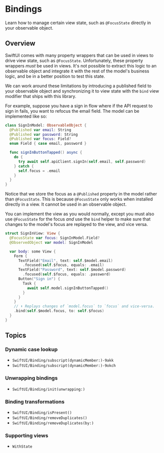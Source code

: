 # Bindings

Learn how to manage certain view state, such as `@FocusState` directly in your observable object.

## Overview

SwiftUI comes with many property wrappers that can be used in views to drive view state, such as 
`@FocusState`. Unfortunately, these property wrappers _must_ be used in views. It's not possible to
extract this logic to an observable object and integrate it with the rest of the model's business
logic, and be in a better position to test this state.

We can work around these limitations by introducing a published field to your observable object and
synchronizing it to view state with the `bind` view modifier that ships with this library.

For example, suppose you have a sign in flow where if the API request to sign in fails, you want
to refocus the email field. The model can be implemented like so:

```swift
class SignInModel: ObservableObject {
  @Published var email: String
  @Published var password: String
  @Published var focus: Field?
  enum Field { case email, password }

  func signInButtonTapped() async {
    do {
      try await self.apiClient.signIn(self.email, self.password)
    } catch {
      self.focus = .email
    }
  }
}
```

Notice that we store the focus as a `@Published` property in the model rather than `@FocusState`.
This is because `@FocusState` only works when installed directly in a view. It cannot be used in
an observable object.

You can implement the view as you would normally, except you must also use `@FocusState` for the 
focus _and_ use the `bind` helper to make sure that changes to the model's focus are replayed to
the view, and vice versa.

```swift
struct SignInView: View {
  @FocusState var focus: SignInModel.Field?
  @ObservedObject var model: SignInModel

  var body: some View {
    Form {
      TextField("Email", text: self.$model.email)
        .focused(self.$focus, equals: .email)
      TextField("Password", text: self.$model.password)
        .focused(self.$focus, equals: .password)
      Button("Sign in") {
        Task {
          await self.model.signInButtonTapped()
        }
      }
    }
    // ⬇️ Replays changes of `model.focus` to `focus` and vice-versa.
    .bind(self.$model.focus, to: self.$focus)
  }
}
```

## Topics

### Dynamic case lookup

- ``SwiftUI/Binding/subscript(dynamicMember:)-9akk``
- ``SwiftUI/Binding/subscript(dynamicMember:)-9okch``

### Unwrapping bindings

- ``SwiftUI/Binding/init(unwrapping:)``

### Binding transformations

- ``SwiftUI/Binding/isPresent()``
- ``SwiftUI/Binding/removeDuplicates()``
- ``SwiftUI/Binding/removeDuplicates(by:)``

### Supporting views

- ``WithState``
